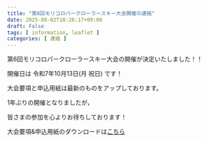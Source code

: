 ```yaml
---
title: "第6回モリコロパークローラースキー大会開催の連絡"
date: 2025-08-02T18:26:17+09:00
draft: False
tags: [ information, leaflet ]
categories: [ 連絡 ]
---
```


第6回モリコロパークローラースキー大会の開催が決定いたしました！！


開催日は 令和7年10月13日(月 祝日) です！


大会要項と申込用紙は最新のものをアップしております。


1年ぶりの開催となりましたが，

皆さまの参加を心よりお待ちしております！


大会要項&申込用紙のダウンロードは[こちら](https://drive.google.com/uc?export=download&id=1xdxLuje4xUBpib4TPepWAXGigct9Wdol "ダウンロード (Google Drive)")
